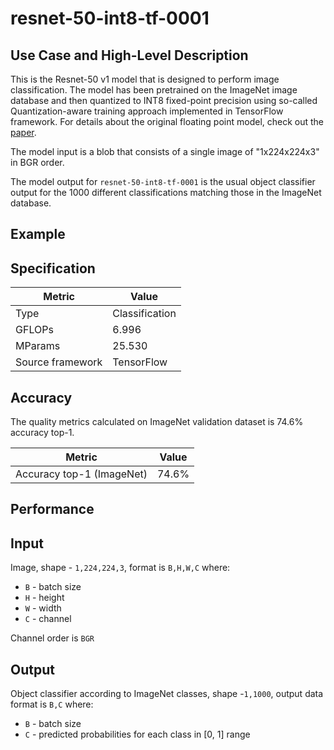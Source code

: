 # resnet-50-int8-tf-0001

## Use Case and High-Level Description

This is the Resnet-50 v1 model that is designed to perform image classification. The model has been pretrained on the ImageNet image database and then quantized to INT8 fixed-point precision using so-called Quantization-aware training approach implemented in TensorFlow framework. For details about the original floating point model, check out the [paper](https://arxiv.org/pdf/1512.03385.pdf).

The model input is a blob that consists of a single image of "1x224x224x3" in BGR order.

The model output for `resnet-50-int8-tf-0001` is the usual object classifier output for the 1000 different classifications matching those in the ImageNet database.

## Example

## Specification

| Metric            | Value         |
|-------------------|---------------|
| Type              | Classification|
| GFLOPs            | 6.996         |
| MParams           | 25.530        |
| Source framework  | TensorFlow    |

## Accuracy

The quality metrics calculated on ImageNet validation dataset is 74.6% accuracy top-1.

| Metric                    | Value         |
|---------------------------|---------------|
| Accuracy top-1 (ImageNet) |         74.6% |

## Performance

## Input

Image, shape - `1,224,224,3`, format is `B,H,W,C` where:

- `B` - batch size
- `H` - height
- `W` - width
- `C` - channel

Channel order is `BGR`

## Output

Object classifier according to ImageNet classes, shape -`1,1000`, output data format is `B,C` where:

- `B` - batch size
- `C` - predicted probabilities for each class in  [0, 1] range


